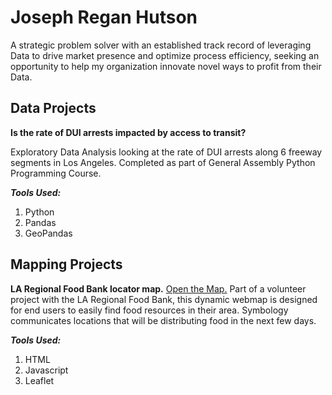 # Joseph Regan Hutson

A strategic problem solver with an established track record of leveraging Data to drive market presence and optimize process efficiency, seeking an opportunity to help my organization innovate novel ways to profit from their Data.

## Data Projects

**Is the rate of DUI arrests impacted by access to transit?**

Exploratory Data Analysis looking at the rate of DUI arrests along 6 freeway segments in Los Angeles. Completed as part of General Assembly Python Programming Course.

***Tools Used:***
1. Python
2. Pandas
3. GeoPandas

## Mapping Projects

**LA Regional Food Bank locator map.**
[Open the Map.](http://jrhutson.github.io/Food-Resource-Map/)
Part of a volunteer project with the LA Regional Food Bank, this dynamic webmap is designed for end users to easily find food resources in their area. Symbology communicates locations that will be distributing food in the next few days. 

***Tools Used:***
1. HTML
2. Javascript
3. Leaflet
